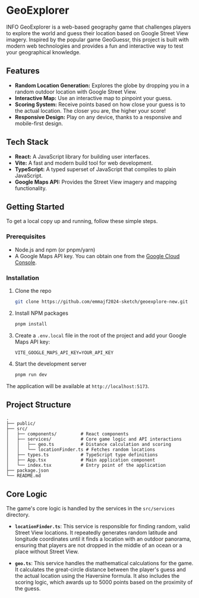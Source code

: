 # GeoExplorer

INFO
GeoExplorer is a web-based geography game that challenges players to explore the world and guess their location based on Google Street View imagery. Inspired by the popular game GeoGuessr, this project is built with modern web technologies and provides a fun and interactive way to test your geographical knowledge.

## Features

- **Random Location Generation:** Explores the globe by dropping you in a random outdoor location with Google Street View.
- **Interactive Map:** Use an interactive map to pinpoint your guess.
- **Scoring System:** Receive points based on how close your guess is to the actual location. The closer you are, the higher your score!
- **Responsive Design:** Play on any device, thanks to a responsive and mobile-first design.

## Tech Stack

- **React:** A JavaScript library for building user interfaces.
- **Vite:** A fast and modern build tool for web development.
- **TypeScript:** A typed superset of JavaScript that compiles to plain JavaScript.
- **Google Maps API:** Provides the Street View imagery and mapping functionality.

## Getting Started

To get a local copy up and running, follow these simple steps.

### Prerequisites

- Node.js and npm (or pnpm/yarn)
- A Google Maps API key. You can obtain one from the [Google Cloud Console](https://console.cloud.google.com/).

### Installation

1.  Clone the repo
    ```sh
    git clone https://github.com/emmajf2024-sketch/geoexplore-new.git
    ```
2.  Install NPM packages
    ```sh
    pnpm install
    ```
3.  Create a `.env.local` file in the root of the project and add your Google Maps API key:
    ```
    VITE_GOOGLE_MAPS_API_KEY=YOUR_API_KEY
    ```
4.  Start the development server
    ```sh
    pnpm run dev
    ```

The application will be available at `http://localhost:5173`.

## Project Structure

```
.
├── public/
├── src/
│   ├── components/         # React components
│   ├── services/           # Core game logic and API interactions
│   │   ├── geo.ts          # Distance calculation and scoring
│   │   └── locationFinder.ts # Fetches random locations
│   ├── types.ts            # TypeScript type definitions
│   ├── App.tsx             # Main application component
│   └── index.tsx           # Entry point of the application
├── package.json
└── README.md
```

## Core Logic

The game's core logic is handled by the services in the `src/services` directory.

- **`locationFinder.ts`**: This service is responsible for finding random, valid Street View locations. It repeatedly generates random latitude and longitude coordinates until it finds a location with an outdoor panorama, ensuring that players are not dropped in the middle of an ocean or a place without Street View.

- **`geo.ts`**: This service handles the mathematical calculations for the game. It calculates the great-circle distance between the player's guess and the actual location using the Haversine formula. It also includes the scoring logic, which awards up to 5000 points based on the proximity of the guess.
